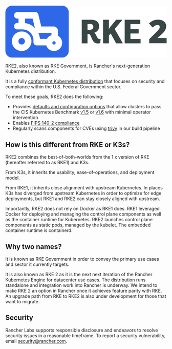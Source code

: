 ![](./assets/logo-horizontal-rke.svg)

RKE2, also known as RKE Government, is Rancher's next-generation Kubernetes distribution.

It is a fully [conformant Kubernetes distribution](https://landscape.cncf.io/selected=rke-government) that focuses on security and compliance within the U.S. Federal Government sector.

To meet these goals, RKE2 does the following:

- Provides [defaults and configuration options](security/hardening_guide.md) that allow clusters to pass the CIS Kubernetes Benchmark [v1.5](security/cis_self_assessment15.md) or [v1.6](security/cis_self_assessment16.md) with minimal operator intervention
- Enables [FIPS 140-2 compliance](security/fips_support.md)
- Regularly scans components for CVEs using [trivy](https://github.com/aquasecurity/trivy) in our build pipeline

## How is this different from RKE or K3s?

RKE2 combines the best-of-both-worlds from the 1.x version of RKE (hereafter referred to as RKE1) and K3s.

From K3s, it inherits the usability, ease-of-operations, and deployment model.

From RKE1, it inherits close alignment with upstream Kubernetes. In places K3s has diverged from upstream Kubernetes in order to optimize for edge deployments, but RKE1 and RKE2 can stay closely aligned with upstream.

Importantly, RKE2 does not rely on Docker as RKE1 does. RKE1 leveraged Docker for deploying and managing the control plane components as well as the container runtime for Kubernetes. RKE2 launches control plane components as static pods, managed by the kubelet. The embedded container runtime is containerd.

## Why two names?
It is known as RKE Government in order to convey the primary use cases and sector it currently targets.

It is also known as RKE 2 as it is the next next iteration of the Rancher Kubernetes Engine for datacenter use cases. The distribution runs standalone and integration work into Rancher is underway. We intend to make RKE 2 an option in Rancher once it achieves feature parity with RKE. An upgrade path from RKE to RKE2 is also under development for those that want to migrate.

## Security

Rancher Labs supports responsible disclosure and endeavors to resolve security
issues in a reasonable timeframe. To report a security vulnerability, email
[security@rancher.com](mailto:security@rancher.com).
